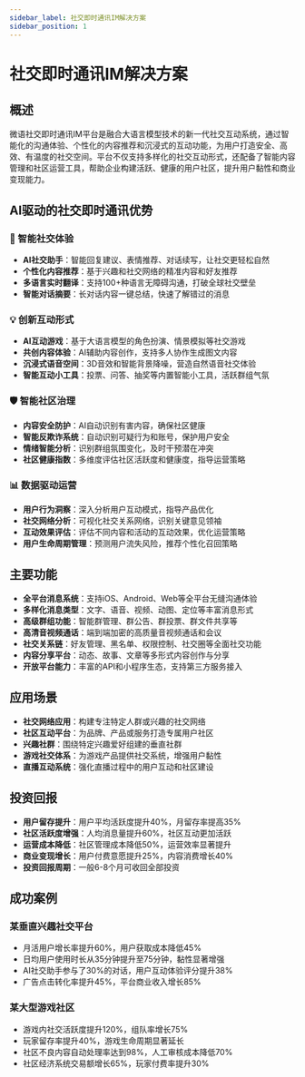 ```yaml
---
sidebar_label: 社交即时通讯IM解决方案
sidebar_position: 1
---
```


# 社交即时通讯IM解决方案

## 概述

微语社交即时通讯IM平台是融合大语言模型技术的新一代社交互动系统，通过智能化的沟通体验、个性化的内容推荐和沉浸式的互动功能，为用户打造安全、高效、有温度的社交空间。平台不仅支持多样化的社交互动形式，还配备了智能内容管理和社区运营工具，帮助企业构建活跃、健康的用户社区，提升用户黏性和商业变现能力。

## AI驱动的社交即时通讯优势

### 🌟 智能社交体验

- **AI社交助手**：智能回复建议、表情推荐、对话续写，让社交更轻松自然
- **个性化内容推荐**：基于兴趣和社交网络的精准内容和好友推荐
- **多语言实时翻译**：支持100+种语言无障碍沟通，打破全球社交壁垒
- **智能对话摘要**：长对话内容一键总结，快速了解错过的消息

### 💡 创新互动形式

- **AI互动游戏**：基于大语言模型的角色扮演、情景模拟等社交游戏
- **共创内容体验**：AI辅助内容创作，支持多人协作生成图文内容
- **沉浸式语音空间**：3D音效和智能背景降噪，营造自然语音社交体验
- **智能互动小工具**：投票、问答、抽奖等内置智能小工具，活跃群组气氛

### 🛡️ 智能社区治理

- **内容安全防护**：AI自动识别有害内容，确保社区健康
- **智能反欺诈系统**：自动识别可疑行为和账号，保护用户安全
- **情绪智能分析**：识别群组氛围变化，及时干预潜在冲突
- **社区健康指数**：多维度评估社区活跃度和健康度，指导运营策略

### 📊 数据驱动运营

- **用户行为洞察**：深入分析用户互动模式，指导产品优化
- **社交网络分析**：可视化社交关系网络，识别关键意见领袖
- **互动效果评估**：评估不同内容和活动的互动效果，优化运营策略
- **用户生命周期管理**：预测用户流失风险，推荐个性化召回策略

## 主要功能

- **全平台消息系统**：支持iOS、Android、Web等全平台无缝沟通体验
- **多样化消息类型**：文字、语音、视频、动图、定位等丰富消息形式
- **高级群组功能**：智能群管理、群公告、群投票、群文件共享等
- **高清音视频通话**：端到端加密的高质量音视频通话和会议
- **社交关系链**：好友管理、黑名单、权限控制、社交圈等全面社交功能
- **内容分享平台**：动态、故事、文章等多形式内容创作与分享
- **开放平台能力**：丰富的API和小程序生态，支持第三方服务接入

## 应用场景

- **社交网络应用**：构建专注特定人群或兴趣的社交网络
- **社区互动平台**：为品牌、产品或服务打造专属用户社区
- **兴趣社群**：围绕特定兴趣爱好组建的垂直社群
- **游戏社交体系**：为游戏产品提供社交系统，增强用户黏性
- **直播互动系统**：强化直播过程中的用户互动和社区建设

## 投资回报

- **用户留存提升**：用户平均活跃度提升40%，月留存率提高35%
- **社区活跃度增强**：人均消息量提升60%，社区互动更加活跃
- **运营成本降低**：社区管理成本降低50%，运营效率显著提升
- **商业变现增长**：用户付费意愿提升25%，内容消费增长40%
- **投资回报周期**：一般6-8个月可收回全部投资

## 成功案例

### 某垂直兴趣社交平台

- 月活用户增长率提升60%，用户获取成本降低45%
- 日均用户使用时长从35分钟提升至75分钟，黏性显著增强
- AI社交助手参与了30%的对话，用户互动体验评分提升38%
- 广告点击转化率提升45%，平台商业收入增长85%

### 某大型游戏社区

- 游戏内社交活跃度提升120%，组队率增长75%
- 玩家留存率提升40%，游戏生命周期显著延长
- 社区不良内容自动处理率达到98%，人工审核成本降低70%
- 社区经济系统交易额增长65%，玩家付费率提升30%
